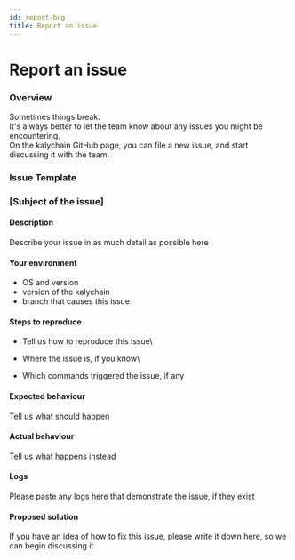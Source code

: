 ```yaml
---
id: report-bug
title: Report an issue
---
```


# Report an issue

### Overview

Sometimes things break.\
It's always better to let the team know about any issues you might be encountering.\
On the kalychain GitHub page, you can file a new issue, and start discussing it with the team.

### Issue Template

### \[Subject of the issue]

#### Description

Describe your issue in as much detail as possible here

#### Your environment

* OS and version
* version of the kalychain
* branch that causes this issue

#### Steps to reproduce

* Tell us how to reproduce this issue\

* Where the issue is, if you know\

* Which commands triggered the issue, if any

#### Expected behaviour

Tell us what should happen

#### Actual behaviour

Tell us what happens instead

#### Logs

Please paste any logs here that demonstrate the issue, if they exist

#### Proposed solution

If you have an idea of how to fix this issue, please write it down here, so we can begin discussing it
